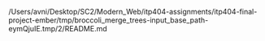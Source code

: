 /Users/avni/Desktop/SC2/Modern_Web/itp404-assignments/itp404-final-project-ember/tmp/broccoli_merge_trees-input_base_path-eymQjuIE.tmp/2/README.md